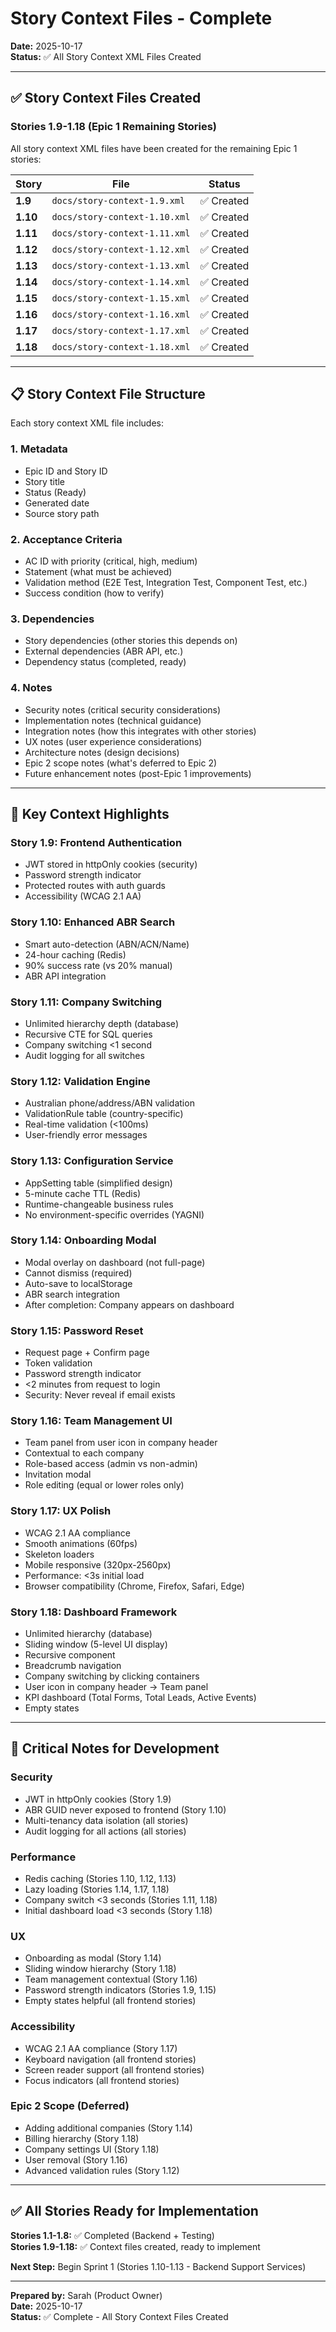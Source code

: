 # Story Context Files - Complete

**Date:** 2025-10-17  
**Status:** ✅ All Story Context XML Files Created

---

## ✅ Story Context Files Created

### **Stories 1.9-1.18 (Epic 1 Remaining Stories)**

All story context XML files have been created for the remaining Epic 1 stories:

| Story | File | Status |
|-------|------|--------|
| **1.9** | `docs/story-context-1.9.xml` | ✅ Created |
| **1.10** | `docs/story-context-1.10.xml` | ✅ Created |
| **1.11** | `docs/story-context-1.11.xml` | ✅ Created |
| **1.12** | `docs/story-context-1.12.xml` | ✅ Created |
| **1.13** | `docs/story-context-1.13.xml` | ✅ Created |
| **1.14** | `docs/story-context-1.14.xml` | ✅ Created |
| **1.15** | `docs/story-context-1.15.xml` | ✅ Created |
| **1.16** | `docs/story-context-1.16.xml` | ✅ Created |
| **1.17** | `docs/story-context-1.17.xml` | ✅ Created |
| **1.18** | `docs/story-context-1.18.xml` | ✅ Created |

---

## 📋 Story Context File Structure

Each story context XML file includes:

### **1. Metadata**
- Epic ID and Story ID
- Story title
- Status (Ready)
- Generated date
- Source story path

### **2. Acceptance Criteria**
- AC ID with priority (critical, high, medium)
- Statement (what must be achieved)
- Validation method (E2E Test, Integration Test, Component Test, etc.)
- Success condition (how to verify)

### **3. Dependencies**
- Story dependencies (other stories this depends on)
- External dependencies (ABR API, etc.)
- Dependency status (completed, ready)

### **4. Notes**
- Security notes (critical security considerations)
- Implementation notes (technical guidance)
- Integration notes (how this integrates with other stories)
- UX notes (user experience considerations)
- Architecture notes (design decisions)
- Epic 2 scope notes (what's deferred to Epic 2)
- Future enhancement notes (post-Epic 1 improvements)

---

## 🎯 Key Context Highlights

### **Story 1.9: Frontend Authentication**
- JWT stored in httpOnly cookies (security)
- Password strength indicator
- Protected routes with auth guards
- Accessibility (WCAG 2.1 AA)

### **Story 1.10: Enhanced ABR Search**
- Smart auto-detection (ABN/ACN/Name)
- 24-hour caching (Redis)
- 90% success rate (vs 20% manual)
- ABR API integration

### **Story 1.11: Company Switching**
- Unlimited hierarchy depth (database)
- Recursive CTE for SQL queries
- Company switching <1 second
- Audit logging for all switches

### **Story 1.12: Validation Engine**
- Australian phone/address/ABN validation
- ValidationRule table (country-specific)
- Real-time validation (<100ms)
- User-friendly error messages

### **Story 1.13: Configuration Service**
- AppSetting table (simplified design)
- 5-minute cache TTL (Redis)
- Runtime-changeable business rules
- No environment-specific overrides (YAGNI)

### **Story 1.14: Onboarding Modal**
- Modal overlay on dashboard (not full-page)
- Cannot dismiss (required)
- Auto-save to localStorage
- ABR search integration
- After completion: Company appears on dashboard

### **Story 1.15: Password Reset**
- Request page + Confirm page
- Token validation
- Password strength indicator
- <2 minutes from request to login
- Security: Never reveal if email exists

### **Story 1.16: Team Management UI**
- Team panel from user icon in company header
- Contextual to each company
- Role-based access (admin vs non-admin)
- Invitation modal
- Role editing (equal or lower roles only)

### **Story 1.17: UX Polish**
- WCAG 2.1 AA compliance
- Smooth animations (60fps)
- Skeleton loaders
- Mobile responsive (320px-2560px)
- Performance: <3s initial load
- Browser compatibility (Chrome, Firefox, Safari, Edge)

### **Story 1.18: Dashboard Framework**
- Unlimited hierarchy (database)
- Sliding window (5-level UI display)
- Recursive component
- Breadcrumb navigation
- Company switching by clicking containers
- User icon in company header → Team panel
- KPI dashboard (Total Forms, Total Leads, Active Events)
- Empty states

---

## 🎯 Critical Notes for Development

### **Security**
- JWT in httpOnly cookies (Story 1.9)
- ABR GUID never exposed to frontend (Story 1.10)
- Multi-tenancy data isolation (all stories)
- Audit logging for all actions (all stories)

### **Performance**
- Redis caching (Stories 1.10, 1.12, 1.13)
- Lazy loading (Stories 1.14, 1.17, 1.18)
- Company switch <3 seconds (Stories 1.11, 1.18)
- Initial dashboard load <3 seconds (Story 1.18)

### **UX**
- Onboarding as modal (Story 1.14)
- Sliding window hierarchy (Story 1.18)
- Team management contextual (Story 1.16)
- Password strength indicators (Stories 1.9, 1.15)
- Empty states helpful (all frontend stories)

### **Accessibility**
- WCAG 2.1 AA compliance (Story 1.17)
- Keyboard navigation (all frontend stories)
- Screen reader support (all frontend stories)
- Focus indicators (all frontend stories)

### **Epic 2 Scope (Deferred)**
- Adding additional companies (Story 1.14)
- Billing hierarchy (Story 1.18)
- Company settings UI (Story 1.18)
- User removal (Story 1.16)
- Advanced validation rules (Story 1.12)

---

## ✅ All Stories Ready for Implementation

**Stories 1.1-1.8:** ✅ Completed (Backend + Testing)  
**Stories 1.9-1.18:** ✅ Context files created, ready to implement

**Next Step:** Begin Sprint 1 (Stories 1.10-1.13 - Backend Support Services)

---

**Prepared by:** Sarah (Product Owner)  
**Date:** 2025-10-17  
**Status:** ✅ Complete - All Story Context Files Created

